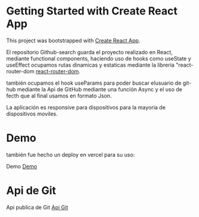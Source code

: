 # Getting Started with Create React App

This project was bootstrapped with [Create React App](https://github.com/facebook/create-react-app).

El repositorio Github-search guarda el proyecto realizado en React, mediante functional components, haciendo uso de hooks como useState y useEffect
ocupamos rutas dinamicas y estaticas mediante la libreria "react-router-dom [react-router-dom](https://reactrouter.com/web/guides/quick-start).

también ocupamos el hook useParams para poder buscar elusuario de git-hub mediante la Api de GitHub mediante una función Async y el uso de fecth que al final usamos en formato Json.

La aplicación es responsive para dispositivos para la mayoria de dispositivos moviles.

# Demo

también fue hecho un deploy en vercel para su uso:

Demo [Demo](https://github-search-zeta.vercel.app/)

# Api de Git

Api publica de Git [Api Git](https://docs.github.com/en/free-pro-team@latest/rest/guides/getting-started-with-the-rest-api)
